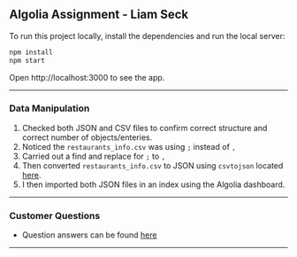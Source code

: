 ## Algolia Assignment - Liam Seck

To run this project locally, install the dependencies and run the local server:

```sh
npm install
npm start
```

Open http://localhost:3000 to see the app.

---

### Data Manipulation

1. Checked both JSON and CSV files to confirm correct structure and correct number of objects/enteries.
2. Noticed the `restaurants_info.csv` was using `;` instead of `,`
3. Carried out a find and replace for `;` to `,`
4. Then converted `restaurants_info.csv` to JSON using `csvtojson` located [here](https://github.com/LiamSeck/algolia-assignment/tree/main/csvtojson).
5. I then imported both JSON files in an index using the Algolia dashboard.

---

### Customer Questions

- Question answers can be found [here](https://github.com/LiamSeck/algolia-assignment/blob/main/Questions.md)

---
